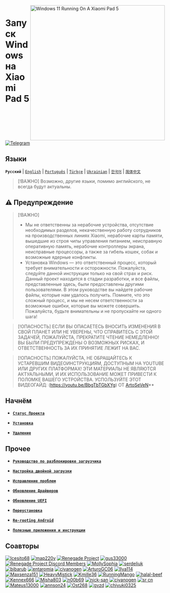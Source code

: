 <img align="right" src="https://raw.githubusercontent.com/erdilS/Port-Windows-11-Xiaomi-Pad-5/main/nabu.png" width="425" alt="Windows 11 Running On A Xiaomi Pad 5">


# Запуск Windows на Xiaomi Pad 5

[![Telegram](https://img.shields.io/badge/Chat-Telegram-brightgreen.svg?logo=telegram&style=flat-square)](https://t.me/nabuwoa)

## Языки
**```Русский```** | [```English```](/README.md) | [```Português```](/guide/Portuguese/README-PT.md) | [```Türkçe```](/guide/Turkish/README-tr.md) | [```Ukrainian```](/guide/Ukrainian/README-uk.md) | [```한국어```](/guide/Korean/README-KO.md) |  [```简体中文```](/guide/Simplified%20Chinese/README-CN.md)

> [!ВАЖНО]
> Возможно, другие языки, помимо английского, не всегда будут актуальны.

## ⚠️ Предупреждение
> [!ВАЖНО]
> - Мы не ответственны за нерабочие устройства, отсутствие необходимых разделов, некачественную работу сотрудников на производственных линиях Xiaomi, нерабочие карты памяти, вышедшие из строя чипы управления питанием, неисправную оперативную память, нерабочие контроллеры экрана, неисправные процессоры, а также за гибель кошек, собак и возможные ядерные конфликты.
> - Установка Windows — это ответственный процесс, который требует внимательности и осторожности. Пожалуйста, следуйте данной инструкции только на свой страх и риск.                                                   Данный проект находится в стадии разработки, и все файлы, представленные здесь, были предоставлены другими пользователями.                                                                                                    В этом руководстве вы найдете рабочие файлы, которые нам удалось получить. Помните, что это сложный процесс, и мы не несем ответственности за возможные ошибки, которые вы можете совершить. Пожалуйста, будьте внимательны и не пропускайте ни одного шага!

> [!ОПАСНОСТЬ]
> ЕСЛИ ВЫ ОПАСАЕТЕСЬ ВНОСИТЬ ИЗМЕНЕНИЯ В СВОЙ ПЛАНЕТ ИЛИ НЕ УВЕРЕНЫ, ЧТО СПРАВИТЕСЬ С ЭТОЙ ЗАДАЧЕЙ, ПОЖАЛУЙСТА, ПРЕКРАТИТЕ ЧТЕНИЕ НЕМЕДЛЕННО! ВЫ БЫЛИ ПРЕДУПРЕЖДЕНЫ О ВОЗМОЖНЫХ РИСКАХ, И ОТВЕТСТВЕННОСТЬ ЗА ИХ ПРИНЯТИЕ ЛЕЖИТ НА ВАС.

> [!ОПАСНОСТЬ]
> ПОЖАЛУЙСТА, НЕ ОБРАЩАЙТЕСЬ К УСТАРЕВШИМ ВИДЕОИНСТРУКЦИЯМ, ДОСТУПНЫМ НА YOUTUBE ИЛИ ДРУГИХ ПЛАТФОРМАХ! ЭТИ МАТЕРИАЛЫ НЕ ЯВЛЯЮТСЯ АКТУАЛЬНЫМИ, И ИХ ИСПОЛЬЗОВАНИЕ МОЖЕТ ПРИВЕСТИ К ПОЛОМКЕ ВАШЕГО УСТРОЙСТВА. УСПОЛЬЗУЙТЕ ЭТОТ ВИДЕОГАЙД: (https://youtu.be/BbgTbTGbXYg) ОТ [ArtoSeVeN](https://www.youtube.com/channel/UCYjwfxlYlJ7Nnzv01oszQvA)**

## Начнём

- [**`Статус Проекта`**](status.md)
  
- [**`Установка`**](selection-ru.md)

- [**`Удаление`**](uninstall-ru.md)

## Прочее 

- [**`Руководство по разблокировке загрузчика`**](/guide/Russian/unlock-bootloader-ru.md)

- [**`Настройка двойной загрузки`**](dualboot-ru.md)

- [**`Исправление проблем`**](troubleshooting-ru.md)

- [**`Обновление Драйверов`**](update-ru.md)
  
- [**`Обновление UEFI`**](UEFI-updating-ru.md)

- [**`Переустановка`**](reinstall-ru.md)

- [**`Re-rooting Android`**](Re-rooting-ru.md)

- [**`Полезные приложения и инструкции`**](Additional-materials-ru.md)

## Соавторы 
[<img alt="Icesito68" src="https://images.weserv.nl/?url=https://avatars.githubusercontent.com/u/113939920?v=4&w=45&fit=cover&mask=circle&maxage=7d" />](https://github.com/Icesito68)
[<img alt="map220v" src="https://images.weserv.nl/?url=https://avatars.githubusercontent.com/u/14368485?v=4&w=45&fit=cover&mask=circle&maxage=7d" />](https://github.com/map220v)
[<img alt="Renegade Project" src="https://images.weserv.nl/?url=https://avatars.githubusercontent.com/u/63859504?s=200&v=4&w=45&fit=cover&mask=circle&maxage=7d" />](https://github.com/edk2-porting)
[<img alt="gus33000" src="https://images.weserv.nl/?url=https://avatars.githubusercontent.com/u/3755345?v=4&w=45&fit=cover&mask=circle&maxage=7d" />](https://github.com/gus33000)
[<img alt="Renegade Project Discord Members" src="https://images.weserv.nl/?url=https://cdn.discordapp.com/icons/736563593058713690/68f67bfddf4390b11effc99917b16338.webp?size=256&w=45&fit=cover&mask=circle&maxage=7d" />](https://discord.gg/XXBWfag)
[<img alt="MollySophia" src="https://images.weserv.nl/?url=https://avatars.githubusercontent.com/u/20746884?v=4&w=45&fit=cover&mask=circle&maxage=7d" />](https://github.com/MollySophia)
[<img alt="serdeliuk" src="https://images.weserv.nl/?url=https://avatars.githubusercontent.com/u/38280618?v=4&w=45&fit=cover&mask=circle&maxage=7d" />](https://github.com/serdeliuk)
[<img alt="bibarub" src="https://images.weserv.nl/?url=https://avatars.githubusercontent.com/u/73599925?v=4&w=45&fit=cover&mask=circle&maxage=7d" />](https://github.com/bibarub)
[<img alt="entaromia" src="https://images.weserv.nl/?url=https://avatars.githubusercontent.com/u/30384045?v=4&w=45&fit=cover&mask=circle&maxage=7d" />](https://github.com/entaromia)
[<img alt="ciyanogen" src="https://images.weserv.nl/?url=https://avatars.githubusercontent.com/u/29534488?v=4&w=45&fit=cover&mask=circle&maxage=7d" />](https://github.com/ciyanogen)
[<img alt="ArturoGC06" src="https://images.weserv.nl/?url=https://avatars.githubusercontent.com/u/76574534?v=4&w=45&fit=cover&mask=circle&maxage=7d" />](https://github.com/ArturoGC06)
[<img alt="Ilya114" src="https://images.weserv.nl/?url=https://avatars.githubusercontent.com/u/93242944?v=4&w=45&fit=cover&mask=circle&maxage=7d" />](https://github.com/Ilya114)
[<img alt="Maxsenza151" src="https://images.weserv.nl/?url=https://avatars.githubusercontent.com/u/93602290?v=4&w=45&fit=cover&mask=circle&maxage=7d" />](https://github.com/Maxsenza151)
[<img alt="HeavyMistick" src="https://images.weserv.nl/?url=https://avatars.githubusercontent.com/u/94836779?v=4&w=45&fit=cover&mask=circle&maxage=7d" />](https://github.com/HeavyMistick)
[<img alt="Kmille36" src="https://images.weserv.nl/?url=https://avatars.githubusercontent.com/u/58414694?v=4&w=45&fit=cover&mask=circle&maxage=7d" />](https://github.com/Kmille36)
[<img alt="RunningMango" src="https://images.weserv.nl/?url=https://avatars.githubusercontent.com/u/36758157?v=4&w=45&fit=cover&mask=circle&maxage=7d" />](https://github.com/RunningMango)
[<img alt="halal-beef" src="https://images.weserv.nl/?url=https://avatars.githubusercontent.com/u/78730004?v=4&w=45&fit=cover&mask=circle&maxage=7d" />](https://github.com/halal-beef)
[<img alt="Kennex666" src="https://images.weserv.nl/?url=https://avatars.githubusercontent.com/u/55269418?v=4&w=45&fit=cover&mask=circle&maxage=7d" />](https://github.com/kennex666)
[<img alt="Misha803" src="https://images.weserv.nl/?url=https://avatars.githubusercontent.com/u/118528504?v=4&w=45&fit=cover&mask=circle&maxage=7d" />](https://github.com/Misha803)
[<img alt="n00b69" src="https://images.weserv.nl/?url=https://avatars.githubusercontent.com/u/83274506?v=4&w=45&fit=cover&mask=circle&maxage=7d" />](https://github.com/n00b69)
[<img alt="nick-san" src="https://images.weserv.nl/?url=https://avatars.githubusercontent.com/u/45539267?v=4&w=45&fit=cover&mask=circle&maxage=7d" />](https://github.com/nick-san)
[<img alt="ciyanogen" src="https://images.weserv.nl/?url=https://avatars.githubusercontent.com/u/84897942?v=4&w=45&fit=cover&mask=circle&maxage=7d" />](https://github.com/ciyanogen)
[<img alt="sr cn" src="https://images.weserv.nl/?url=https://avatars.githubusercontent.com/u/161332426?v=4&w=45&fit=cover&mask=circle&maxage=7d" />](https://github.com/srxcm)
[<img alt="Mateus13000" src="https://images.weserv.nl/?url=https://avatars.githubusercontent.com/u/38146322?v=4&w=45&fit=cover&mask=circle&maxage=7d" />](https://github.com/Mateus13000)
[<img alt="annson24" src="https://images.weserv.nl/?url=https://avatars.githubusercontent.com/u/8401837?v=4&w=45&fit=cover&mask=circle&maxage=7d" />](https://github.com/annson24)
[<img alt="Ost268" src="https://images.weserv.nl/?url=https://avatars.githubusercontent.com/u/99175924?s=96&v=4&w=45&fit=cover&mask=circle&maxage=7d" />](https://github.com/galaxysollector)
[<img alt="gvzd" src="https://i.ibb.co/VxsvNZ6/Ellipse-1.png" />](https://https://github.com/gvzd)
[<img alt="chiyuki0325" src="https://imgsrc.baidu.com/forum/pic/item/810a19d8bc3eb13511b8c49ae01ea8d3fd1f4497.png" />](https://github.com/chiyuki0325)
